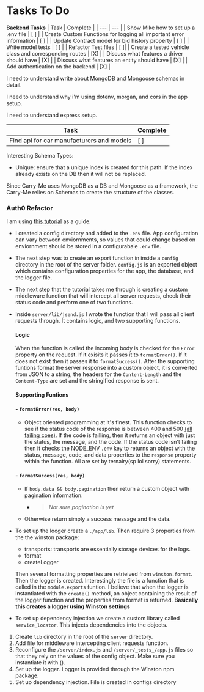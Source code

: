 # Tasks To Do

**Backend Tasks**
| Task | Complete |
| --- | --- |
| Show Mike how to set up a .env file | [ ] |
| Create Custom Functions for logging all important error information | [ ] |
| Update Contract model for bid history property | [ ] |
| Write model tests | [ ] |
| Refactor Test files | [ ]|
| Create a tested vehicle class and corresponding routes | [X] |
| Discuss what features a driver should have | [X] |
| Discuss what features an entity should have | [X] |
| Add authentication on the backend | [X] |

I need to understand write about MongoDB and Mongoose schemas in detail.
 
I need to understand why i'm using dotenv, morgan, and cors in the app setup.

I need to understand express setup.

| Task | Complete |
| --- | --- |
| Find api for car manufacturers and models | [ ] |

Interesting Schema Types:

- Unique: ensure that a unique index is created for this path. If the index already exists on the DB then it will not be replaced.

Since Carry-Me uses MongoDB as a DB and Mongoose as a framework, the Carry-Me relies on Schemas to create the structure of the classes.

### Auth0 Refactor

I am using [this tutorial](https://auth0.com/blog/developing-well-organized-apis-with-nodejs-joi-and-mongo/) as a guide.

- I created a config directory and added to the `.env` file. App configuration can vary between enviornments, so values that could change based on enviornment should be stored in a configurabale `.env` file.

- The next step was to create an export function in inside a `config` directory in the root of the server folder. `config.js` is an exported object which contains configuration properties for the app, the database, and the logger file.

- The next step that the tutorial takes me through is creating a custom middleware function that will intercept all server requests, check their status code and perform one of two functions.

- Inside `server/lib/jsend.js` I wrote the function that I will pass all client requests through. It contains logic, and two supporting functions.
    
    #### Logic
    
    When the function is called the incoming body is checked for the `Error` property on the request. If it exisits it passes it to `formatError()`. If it does not exist then it passes it to `formatSuccess()`. After the supporting funtions format the server response into a custom object, it is converted from JSON to a string, the headers for the `Content-Length` and the `Content-Type` are set and the stringified response is sent.

    #### Supporting Funtions

    #### - `formatError(res, body)`

  - Object oriented programming at it's finest. This function checks to see if the status code of the response is between 400 and 500 [(all failing coes)](https://httpstatuses.com/). If the code is failling, then it returns an object with just the status, the message, and the code. If the status code isn't failing then it checks the NODE_ENV `.env` key to returns an object with the status, message, code, and data properties to the `response` property within the function. All are set by ternairy(sp lol sorry) statements.

  #### - `formatSuccess(res, body)`

  - If `body.data && body.pagination` then return a custom object with pagination information.
    - > _Not sure pagination is yet_
  - Otherwise return simply a success message and the data.

- To set up the looger create a `./app/lib`. Then require 3 properties from the the winston package:
  - transports: transports are essentially storage devices for the logs.
  - format
  - createLogger

  Then several formatting properties are retrieived from `winston.format`. Then the logger is created. Interestingly the file is a function that is called in the `module.exports` funtion. I believe that when the logger is instantiated with the `create()` method, an object containing the result of the logger function and the properties from format is returned. **Basically this creates a logger using Winston settings**

- To set up dependency injection we create a custom library called `service_locator`. This injects dependencies into the objects.

1. Create `lib` directory in the root of the `server` directory.
2. Add file for middleware intercepting client requests function.
3. Reconfigure the `/server/index.js` and `/server/_tests_/app.js` files so that they rely on the values of the config object. Make sure you instantiate it with ().
4. Set up the logger. Logger is provided through the Winston npm package.
5. Set up dependency injection. File is created in configs directory
